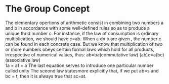 # The Group Concept
The  elementary opertions of arithmetic consist in combining two numbers a and b in accordance with some well-defined rules so as to produce a unique thrid number c. For instance, if the law of consumption is ordinary multiplication, we should have c=ab.
  When a dn b are given , the number c can be found in each concrete case.
      But we know that multiplication of two or more numbers obeys certain formal laws which hold for all products, irrespective of numerical values, thus:
                                                                ab=ba(commutative law)
                                                              (ab)c=a(bc) (associative law)   
                                                                 1a = a1 = a 
  The last equation serves to introduce one particular number called unity
     The sceond law statesmore explicitly that, if we put ab=s and bc = t, then it is always true that sc=at.
